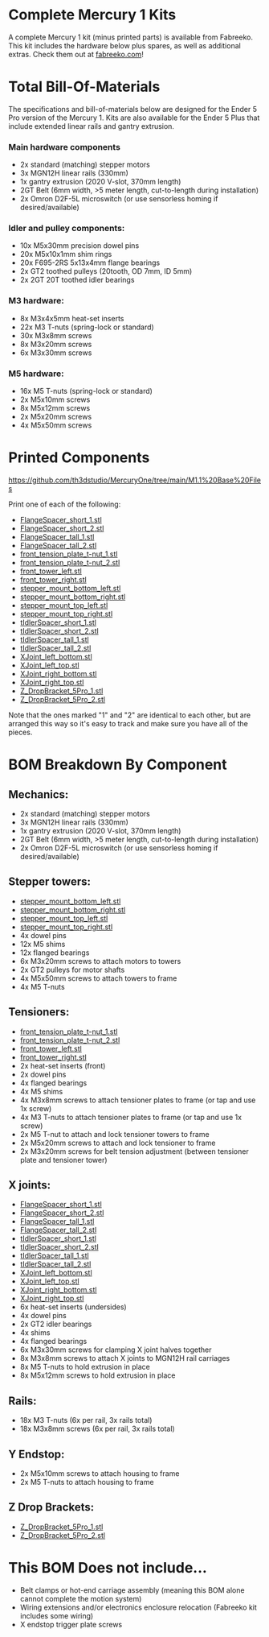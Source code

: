 # Complete Mercury 1 Kits

A complete Mercury 1 kit (minus printed parts) is available from Fabreeko. This kit includes the hardware below plus spares, as well as additional extras. Check them out at [fabreeko.com](https://www.fabreeko.com/)!

# Total Bill-Of-Materials

The specifications and bill-of-materials below are designed for the Ender 5 Pro version of the Mercury 1. Kits are also available for the Ender 5 Plus that include extended linear rails and gantry extrusion.

### Main hardware components
- 2x standard (matching) stepper motors
- 3x MGN12H linear rails (330mm)
- 1x gantry extrusion (2020 V-slot, 370mm length)
- 2GT Belt (6mm width, >5 meter length, cut-to-length during installation)
- 2x Omron D2F-5L microswitch (or use sensorless homing if desired/available)

### Idler and pulley components:
- 10x M5x30mm precision dowel pins
- 20x M5x10x1mm shim rings
- 20x F695-2RS 5x13x4mm flange bearings
- 2x GT2 toothed pulleys (20tooth, OD 7mm, ID 5mm)
- 2x 2GT 20T toothed idler bearings

### M3 hardware:
- 8x M3x4x5mm heat-set inserts
- 22x M3 T-nuts (spring-lock or standard)
- 30x M3x8mm screws
- 8x M3x20mm screws
- 6x M3x30mm screws

### M5 hardware:
- 16x M5 T-nuts (spring-lock or standard)
- 2x M5x10mm screws
- 8x M5x12mm screws
- 2x M5x20mm screws
- 4x M5x50mm screws

# Printed Components

https://github.com/th3dstudio/MercuryOne/tree/main/M1.1%20Base%20Files

Print one of each of the following:

- [FlangeSpacer_short_1.stl](../FlangeSpacer_short_1.stl)
- [FlangeSpacer_short_2.stl](../FlangeSpacer_short_2.stl)
- [FlangeSpacer_tall_1.stl](../FlangeSpacer_tall_1.stl)
- [FlangeSpacer_tall_2.stl](../FlangeSpacer_tall_2.stl)
- [front_tension_plate_t-nut_1.stl](../front_tension_plate_t-nut_1.stl)
- [front_tension_plate_t-nut_2.stl](../front_tension_plate_t-nut_2.stl)
- [front_tower_left.stl](../front_tower_left.stl)
- [front_tower_right.stl](../front_tower_right.stl)
- [stepper_mount_bottom_left.stl](../stepper_mount_bottom_left.stl)
- [stepper_mount_bottom_right.stl](../stepper_mount_bottom_right.stl)
- [stepper_mount_top_left.stl](../stepper_mount_top_left.stl)
- [stepper_mount_top_right.stl](../stepper_mount_top_right.stl)
- [tIdlerSpacer_short_1.stl](../tIdlerSpacer_short_1.stl)
- [tIdlerSpacer_short_2.stl](../tIdlerSpacer_short_2.stl)
- [tIdlerSpacer_tall_1.stl](../tIdlerSpacer_tall_1.stl)
- [tIdlerSpacer_tall_2.stl](../tIdlerSpacer_tall_2.stl)
- [XJoint_left_bottom.stl](../XJoint_left_bottom.stl)
- [XJoint_left_top.stl](../XJoint_left_top.stl)
- [XJoint_right_bottom.stl](../XJoint_right_bottom.stl)
- [XJoint_right_top.stl](../XJoint_right_top.stl)
- [Z_DropBracket_5Pro_1.stl](../Z_DropBracket_5Pro_1.stl)
- [Z_DropBracket_5Pro_2.stl](../Z_DropBracket_5Pro_2.stl)

Note that the ones marked "1" and "2" are identical to each other, but are arranged this way so it's easy to track and make sure you have all of the pieces.

# BOM Breakdown By Component

## Mechanics:
- 2x standard (matching) stepper motors
- 3x MGN12H linear rails (330mm)
- 1x gantry extrusion (2020 V-slot, 370mm length)
- 2GT Belt (6mm width, >5 meter length, cut-to-length during installation)
- 2x Omron D2F-5L microswitch (or use sensorless homing if desired/available)

## Stepper towers:
- [stepper_mount_bottom_left.stl](../stepper_mount_bottom_left.stl)
- [stepper_mount_bottom_right.stl](../stepper_mount_bottom_right.stl)
- [stepper_mount_top_left.stl](../stepper_mount_top_left.stl)
- [stepper_mount_top_right.stl](../stepper_mount_top_right.stl)
- 4x dowel pins
- 12x M5 shims
- 12x flanged bearings
- 6x M3x20mm screws to attach motors to towers
- 2x GT2 pulleys for motor shafts
- 4x M5x50mm screws to attach towers to frame
- 4x M5 T-nuts

## Tensioners:
- [front_tension_plate_t-nut_1.stl](../front_tension_plate_t-nut_1.stl)
- [front_tension_plate_t-nut_2.stl](../front_tension_plate_t-nut_2.stl)
- [front_tower_left.stl](../front_tower_left.stl)
- [front_tower_right.stl](../front_tower_right.stl)
- 2x heat-set inserts (front)
- 2x dowel pins
- 4x flanged bearings
- 4x M5 shims
- 4x M3x8mm screws to attach tensioner plates to frame (or tap and use 1x screw)
- 4x M3 T-nuts to attach tensioner plates to frame (or tap and use 1x screw)
- 2x M5 T-nut to attach and lock tensioner towers to frame
- 2x M5x20mm screws to attach and lock tensioner to frame
- 2x M3x20mm screws for belt tension adjustment (between tensioner plate and tensioner tower)

## X joints:
- [FlangeSpacer_short_1.stl](../FlangeSpacer_short_1.stl)
- [FlangeSpacer_short_2.stl](../FlangeSpacer_short_2.stl)
- [FlangeSpacer_tall_1.stl](../FlangeSpacer_tall_1.stl)
- [FlangeSpacer_tall_2.stl](../FlangeSpacer_tall_2.stl)
- [tIdlerSpacer_short_1.stl](../tIdlerSpacer_short_1.stl)
- [tIdlerSpacer_short_2.stl](../tIdlerSpacer_short_2.stl)
- [tIdlerSpacer_tall_1.stl](../tIdlerSpacer_tall_1.stl)
- [tIdlerSpacer_tall_2.stl](../tIdlerSpacer_tall_2.stl)
- [XJoint_left_bottom.stl](../XJoint_left_bottom.stl)
- [XJoint_left_top.stl](../XJoint_left_top.stl)
- [XJoint_right_bottom.stl](../XJoint_right_bottom.stl)
- [XJoint_right_top.stl](../XJoint_right_top.stl)
- 6x heat-set inserts (undersides)
- 4x dowel pins
- 2x GT2 idler bearings
- 4x shims
- 4x flanged bearings
- 6x M3x30mm screws for clamping X joint halves together
- 8x M3x8mm screws to attach X joints to MGN12H rail carriages
- 8x M5 T-nuts to hold extrusion in place
- 8x M5x12mm screws to hold extrusion in place

## Rails:
- 18x M3 T-nuts (6x per rail, 3x rails total)
- 18x M3x8mm screws (6x per rail, 3x rails total)

## Y Endstop:
- 2x M5x10mm screws to attach housing to frame
- 2x M5 T-nuts to attach housing to frame

## Z Drop Brackets:
- [Z_DropBracket_5Pro_1.stl](../Z_DropBracket_5Pro_1.stl)
- [Z_DropBracket_5Pro_2.stl](../Z_DropBracket_5Pro_2.stl)

# This BOM Does not include...

- Belt clamps or hot-end carriage assembly (meaning this BOM alone cannot complete the motion system)
- Wiring extensions and/or electronics enclosure relocation (Fabreeko kit includes some wiring)
- X endstop trigger plate screws
